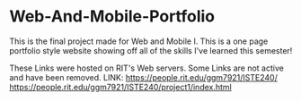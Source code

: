# Web-And-Mobile-Portfolio
This is the final project made for Web and Mobile I. This is a one page portfolio style website showing off all of the skills I've learned this semester!

These Links were hosted on RIT's Web servers. Some Links are not active and have been removed.
LINK:
https://people.rit.edu/ggm7921/ISTE240/
https://people.rit.edu/ggm7921/ISTE240/project1/index.html
